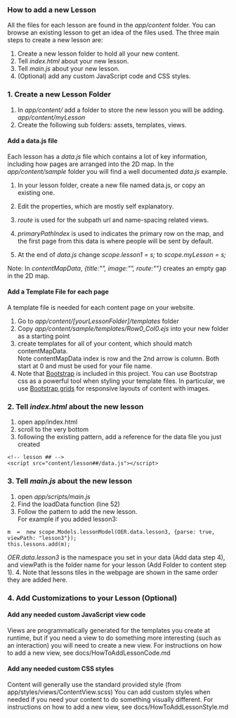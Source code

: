 ### How to add a new Lesson

All the files for each lesson are found in the *app/content* folder. 
You can browse an existing lesson to get an idea of the files used.
The three main steps to create a new lesson are:

1. Create a new lesson folder to hold all your new content. 
2. Tell *index.html* about your new lesson.
3. Tell *main.js* about your new lesson.
4. (Optional) add any custom JavaScript code and CSS styles.

### 1. Create a new Lesson Folder
1. In *app/content/* add a folder to store the new lesson you will be adding.  
*app/content/myLesson*
2. Create the following sub folders: assets, templates, views.

#### Add a data.js file

Each lesson has a *data.js* file which contains a lot of key information, 
including how pages are arranged into the 2D map.
In the *app/content/sample* folder you will find a well documented *data.js* example.

1. In your lesson folder, create a new file named data.js, or copy an existing one.
2. Edit the properties, which are mostly self explanatory.  
  1. *route* is used for the subpath url and name-spacing related views.
  2. *primaryPathIndex* is used to indicates the primary row on the map, and the
first page from this data is where people will be sent by default.

3. At the end of *data.js* change *scope.lesson1 = s;* to *scope.myLesson = s;*

Note: In *contentMapData*, *{title:"", image:"", route:""}* creates an empty gap in the 2D map.

#### Add a Template File for each page
A template file is needed for each content page on your website.

1. Go to *app/content/[yourLessonFolder]/templates* folder
2. Copy *app/content/sample/templates/Row0_Col0.ejs* into your new folder as a starting point
3. create templates for all of your content, which should match contentMapData.    
Note contentMapData index is row and the 2nd arrow is column.  Both start at 0 
and must be used for your file name.
4. Note that [Bootstrap](http://getbootstrap.com/css/) is included in this project. 
You can use Bootstrap css as a powerful tool when styling your template files. 
In particular, we use [Bootstrap grids](https://getbootstrap.com/examples/grid/) 
for responsive layouts of content with images.

### 2. Tell *index.html* about the new lesson
1. open app/index.html
2. scroll to the very bottom
3. following the existing pattern, add a reference for the data file you just created
```
<!-- lesson ## -->  
<script src="content/lesson##/data.js"></script>
```

### 3. Tell *main.js* about the new lesson
1. open *app/scripts/main.js*
2. Find the loadData function (line 52)
3. Follow the pattern to add the new lesson.  
For example if you added lesson3:
```
m  =  new scope.Models.lessonModel(OER.data.lesson3, {parse: true, viewPath: "lesson3"});  
this.lessons.add(m);  
```
*OER.data.lesson3* is the namespace you set in your data (Add data step 4), 
and viewPath is the folder name for your lesson (Add Folder to content step 1).
4. Note that lessons tiles in the webpage are shown in the same order they are added here.


### 4. Add Customizations to your Lesson (Optional)

#### Add any needed custom JavaScript view code
Views are programmatically generated for the templates you create at runtime, 
but if you need a view to do something more interesting (such as an interaction) 
you will need to create a new view.
For instructions on how to add a new view, see docs/HowToAddLessonCode.md

#### Add any needed custom CSS styles
Content will generally use the standard provided style (from app/styles/views/ContentView.scss)
You can add custom styles when needed if you need your content to do something 
visually different.
For instructions on how to add a new view, see docs/HowToAddLessonStyle.md



